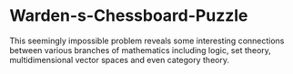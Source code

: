 # Warden-s-Chessboard-Puzzle
This seemingly impossible problem reveals some interesting connections between various branches of mathematics including logic, set theory, multidimensional vector spaces and even category theory.
